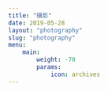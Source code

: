 ```yaml
---
title: "攝影"
date: 2019-05-28
layout: "photography"
slug: "photography"
menu:
    main:
        weight: -70
        params: 
            icon: archives
---
```

